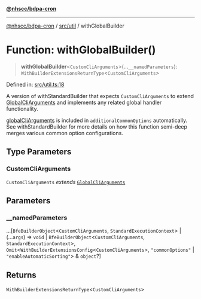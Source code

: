[**@nhscc/bdpa-cron**](../../../README.md)

***

[@nhscc/bdpa-cron](../../../README.md) / [src/util](../README.md) / withGlobalBuilder

# Function: withGlobalBuilder()

> **withGlobalBuilder**\<`CustomCliArguments`\>(...`__namedParameters`): `WithBuilderExtensionsReturnType`\<`CustomCliArguments`\>

Defined in: [src/util.ts:18](https://github.com/nhscc/bdpa-cron/blob/fb94d84b32201c9d8dab385121a53d5c0ecc3177/src/util.ts#L18)

A version of withStandardBuilder that expects `CustomCliArguments` to
extend [GlobalCliArguments](../../configure/type-aliases/GlobalCliArguments.md) and implements any related global handler
functionality.

[globalCliArguments](../../configure/variables/globalCliArguments.md) is included in `additionalCommonOptions`
automatically. See withStandardBuilder for more details on how this
function semi-deep merges various common option configurations.

## Type Parameters

### CustomCliArguments

`CustomCliArguments` *extends* [`GlobalCliArguments`](../../configure/type-aliases/GlobalCliArguments.md)

## Parameters

### \_\_namedParameters

...\[`BfeBuilderObject`\<`CustomCliArguments`, `StandardExecutionContext`\> \| (...`args`) => `void` \| `BfeBuilderObject`\<`CustomCliArguments`, `StandardExecutionContext`\>, `Omit`\<`WithBuilderExtensionsConfig`\<`CustomCliArguments`\>, `"commonOptions"` \| `"enableAutomaticSorting"`\> & `object`?\]

## Returns

`WithBuilderExtensionsReturnType`\<`CustomCliArguments`\>
